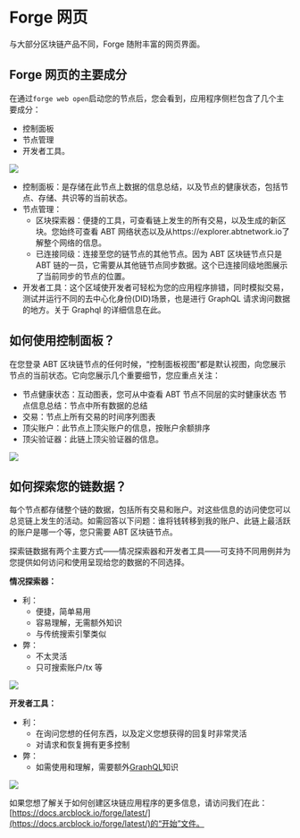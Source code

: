 # Forge 网页

与大部分区块链产品不同，Forge 随附丰富的网页界面。

## Forge 网页的主要成分

在通过`forge web open`启动您的节点后，您会看到，应用程序侧栏包含了几个主要成分：

- 控制面板
- 节点管理
- 开发者工具。

![](../assets/images/tools/forge-web/sidebar.png)

- 控制面板：是存储在此节点上数据的信息总结，以及节点的健康状态，包括节点、存储、共识等的当前状态。
- 节点管理：
  - 区块探索器：便捷的工具，可查看链上发生的所有交易，以及生成的新区块。您始终可查看 ABT 网络状态以及从https://explorer.abtnetwork.io了解整个网络的信息。
  - 已连接同级：连接至您的链节点的其他节点。因为 ABT 区块链节点只是 ABT 链的一员，它需要从其他链节点同步数据。这个已连接同级地图展示了当前同步的节点的位置。
- 开发者工具：这个区域使开发者可轻松为您的应用程序排错，同时模拟交易，测试并运行不同的去中心化身份(DID)场景，也是进行 GraphQL 请求询问数据的地方。关于 Graphql 的详细信息在此。

## 如何使用控制面板？

在您登录 ABT 区块链节点的任何时候，“控制面板视图”都是默认视图，向您展示节点的当前状态。它向您展示几个重要细节，您应重点关注：

- 节点健康状态：互动图表，您可从中查看 ABT 节点不同层的实时健康状态
  节点信息总结：节点中所有数据的总结
- 交易：节点上所有交易的时间序列图表
- 顶尖账户：此节点上顶尖账户的信息，按账户余额排序
- 顶尖验证器：此链上顶尖验证器的信息。

![](../assets/images/tools/forge-web/dashboard.png)

## 如何探索您的链数据？

每个节点都存储整个链的数据，包括所有交易和账户。对这些信息的访问使您可以总览链上发生的活动。如需回答以下问题：谁将钱转移到我的账户、此链上最活跃的账户是哪一个等，您只需要 ABT 区块链节点。

探索链数据有两个主要方式——情况探索器和开发者工具——可支持不同用例并为您提供如何访问和使用呈现给您的数据的不同选择。

**情况探索器：**

- 利：
  - 便捷，简单易用
  - 容易理解，无需额外知识
  - 与传统搜索引擎类似
- 弊：
  - 不太灵活
  - 只可搜索账户/tx 等

![](../assets/images/tools/forge-web/explorer.png)

**开发者工具：**

- 利：
  - 在询问您想的任何东西，以及定义您想获得的回复时非常灵活
  - 对请求和恢复拥有更多控制
- 弊：
  - 如需使用和理解，需要额外[GraphQL](https://www.arcblock.io/en/open-chain-access-protocol/)知识

![](../assets/images/tools/forge-web/graphql.png)

如果您想了解关于如何创建区块链应用程序的更多信息，请访问我们在此：[https://docs.arcblock.io/forge/latest/](https://docs.arcblock.io/forge/latest/)的“开始”文件。

<!--stackedit_data:
eyJoaXN0b3J5IjpbMTk0NzA5NDM5NCwtOTYxNjk0MTE5XX0=
-->
